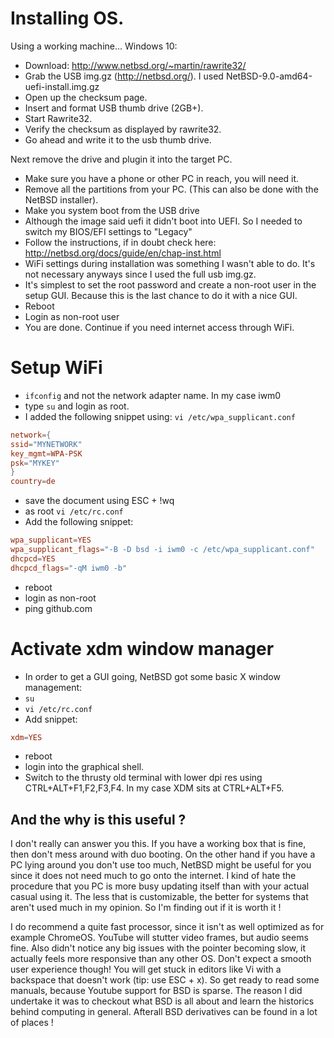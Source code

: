 # Installing OS.

Using a working machine...
Windows 10:
- Download: http://www.netbsd.org/~martin/rawrite32/
- Grab the USB img.gz (http://netbsd.org/). I used NetBSD-9.0-amd64-uefi-install.img.gz
- Open up the checksum page.
- Insert and format USB thumb drive (2GB+).
- Start Rawrite32.
- Verify the checksum as displayed by rawrite32.
- Go ahead and write it to the usb thumb drive.

Next remove the drive and plugin it into the target PC.
- Make sure you have a phone or other PC in reach, you will need it.
- Remove all the partitions from your PC. (This can also be done with the NetBSD installer).
- Make you system boot from the USB drive
- Although the image said uefi it didn't boot into UEFI. So I needed to switch my BIOS/EFI settings to "Legacy"
- Follow the instructions, if in doubt check here: http://netbsd.org/docs/guide/en/chap-inst.html
- WiFi settings during installation was something I wasn't able to do. It's not necessary anyways since I used the full usb img.gz.
- It's simplest to set the root password and create a non-root user in the setup GUI. Because this is the last chance to do it with a nice GUI.
- Reboot
- Login as non-root user
- You are done. Continue if you need internet access through WiFi.

# Setup WiFi
- ```ifconfig``` and not the network adapter name. In my case iwm0
- type ```su``` and login as root.
- I added the following snippet using: ```vi /etc/wpa_supplicant.conf```
```conf
network={
ssid="MYNETWORK"
key_mgmt=WPA-PSK
psk="MYKEY"
}
country=de
```
- save the document using ESC + !wq
- as root ```vi /etc/rc.conf```
- Add the following snippet:
```conf
wpa_supplicant=YES
wpa_supplicant_flags="-B -D bsd -i iwm0 -c /etc/wpa_supplicant.conf"
dhcpcd=YES
dhcpcd_flags="-qM iwm0 -b"
```
- reboot
- login as non-root
- ping github.com

# Activate xdm window manager
- In order to get a GUI going, NetBSD got some basic X window management:
- ```su```
- ```vi /etc/rc.conf```
- Add snippet:
```conf
xdm=YES
```
- reboot
- login into the graphical shell.
- Switch to the thrusty old terminal with lower dpi res using CTRL+ALT+F1,F2,F3,F4. In my case XDM sits at CTRL+ALT+F5.

## And the why is this useful ?
I don't really can answer you this.
If you have a working box that is fine, then don't mess around with duo booting.
On the other hand if you have a PC lying around you don't use too much, NetBSD might be useful for you since it does not need much to go onto the internet. 
I kind of hate the procedure that you PC is more busy updating itself than with your actual casual using it.
The less that is customizable, the better for systems that aren't used much in my opinion. So I'm finding out if it is worth it !

I do recommend a quite fast processor, since it isn't as well optimized as for example ChromeOS. YouTube will stutter video frames, but audio seems fine.
Also didn't notice any big issues with the pointer becoming slow, it actually feels more responsive than any other OS.
Don't expect a smooth user experience though! You will get stuck in editors like Vi with a backspace that doesn't work (tip: use ESC + x).
So get ready to read some manuals, because Youtube support for BSD is sparse.
The reason I did undertake it was to checkout what BSD is all about and learn the historics behind computing in general. 
Afterall BSD derivatives can be found in a lot of places !

